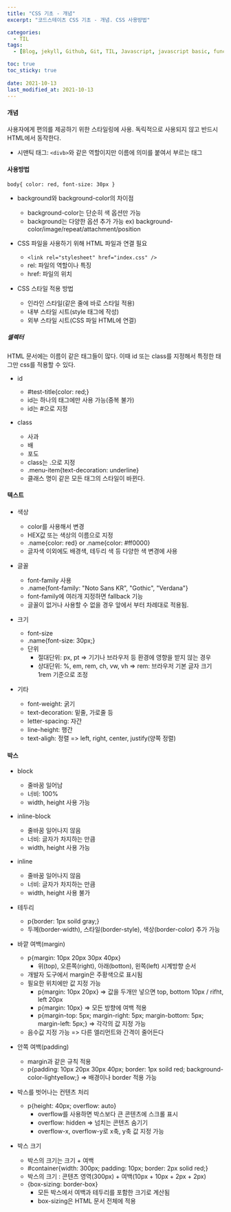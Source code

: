 ```yaml
---
title: "CSS 기초 - 개념"
excerpt: "코드스테이츠 CSS 기초 - 개념. CSS 사용방법"

categories:
  - TIL
tags:
  - [Blog, jekyll, Github, Git, TIL, Javascript, javascript basic, function,자바스크립트 기본개념, 타입, 문자열, 반복문, codestates, HTML, CSS, CSS 사용법]

toc: true
toc_sticky: true
 
date: 2021-10-13
last_modified_at: 2021-10-13
---
```


#### 개념
사용자에게 편의를 제공하기 위한 스타일링에 사용. 독릭적으로 사용되지 않고 반드시 HTML에서 동작한다.
* 시맨틱 태그: `<divb>`와 같은 역할이지만 이름에 의미를 붙여서 부르는 태그

#### 사용방법
`body{ color: red, font-size: 30px }`

* background와 background-color의 차이점
  * background-color는 단순히 색 옵션만 가능
  * background는 다양한 옵션 추가 가능
    ex) background-color/image/repeat/attachment/position

* CSS 파일을 사용하기 위해 HTML 파일과 연결 필요
  * `<link rel="stylesheet" href="index.css" />`
  * rel: 파일의 역할이나 특징
  * href: 파일의 위치

* CSS 스타일 적용 방법
  * 인라인 스타일(같은 줄에 바로 스타일 적용)
  * 내부 스타일 시트(style 태그에 작성)
  * 외부 스타일 시트(CSS 파일 HTML에 연결)

##### 셀렉터
HTML 문서에는 이름이 같은 태그들이 많다. 이때 id 또는 class를 지정해서 특정한 태그만 css를 적용할 수 있다.

* id
  * #test-title{color: red;}
  * id는 하나의 태그에만 사용 가능(중복 불가)
  * id는 #으로 지정

* class
  * <div class="menu-item">사과<div>
  * <div class="menu-item">배<div>
  * <div class="menu-item">포도<div>
  * class는 .으로 지정
  * .menu-item{text-decoration: underline}
  * 클래스 명이 같은 모든 태그의 스타일이 바뀐다.

#### 텍스트
* 색상
  * color를 사용해서 변경
  * HEX값 또는 색상의 이름으로 지정
  * .name{color: red} or .name{color: #ff0000}
  * 글자색 이외에도 배경색, 테두리 색 등 다양한 색 변경에 사용

* 글꼴
  * font-family 사용
  * .name{font-family: "Noto Sans KR", "Gothic", "Verdana"}
  * font-family에 여러개 지정하면 fallback 기능
  * 글꼴이 없거나 사용할 수 없을 경우 앞에서 부터 차례대로 적용됨.

* 크기
  * font-size
  * .name{font-size: 30px;}
  * 단위
    * 절대단위: px, pt => 기기나 브라우저 등 환경에 영향을 받지 않는 경우
    * 상대단위: %, em, rem, ch, vw, vh => rem: 브라우저 기본 글자 크기 1rem 기준으로 조정

* 기타
  * font-weight: 굵기
  * text-decoration: 밑줄, 가로줄 등
  * letter-spacing: 자간
  * line-height: 행간
  * text-aligh: 정렬 => left, right, center, justify(양쪽 정렬)

#### 박스
* block
  * 줄바꿈 일어남
  * 너비: 100%
  * width, height 사용 가능

* inline-block
  * 줄바꿈 일어나지 않음
  * 너비: 글자가 차지하는 만큼
  * width, height 사용 가능

* inline
  * 줄바꿈 일어나지 않음
  * 너비: 글자가 차지하는 만큼
  * width, height 사용 불가

* 테두리
  * p{border: 1px soild gray;}
  * 두께(border-width), 스타일(border-style), 색상(border-color) 추가 가능

* 바깥 여백(margin)
  * p{margin: 10px 20px 30px 40px}
    * 위(top), 오른쪽(right), 아래(botton), 왼쪽(left) 시계방향 순서
  * 개발자 도구에서 margin은 주황색으로 표시됨
  * 필요한 위치에만 값 지정 가능
    * p{margin: 10px 20px} => 값을 두개만 넣으면 top, bottom 10px / rifht, left 20px
    * p{margin: 10px} => 모든 방향에 여백 적용
    * p{margin-top: 5px; margin-right: 5px; margin-bottom: 5px; margin-left: 5px;} => 각각의 값 지정 가능
  * 음수값 지정 가능 => 다른 엘리먼트와 간격이 줄어든다

* 안쪽 여백(padding)
  * margin과 같은 규칙 적용
  * p{padding: 10px 20px 30px 40px; border: 1px soild red; background-color-lightyellow;} => 배경이나 border 적용 가능

* 박스를 벗어나는 컨텐츠 처리
  * p{height: 40px; overflow: auto}
    * overflow를 사용하면 박스보다 큰 콘텐츠에 스크롤 표시
    * overflow: hidden => 넘치는 콘텐츠 숨기기
    * overflow-x, overflow-y로 x축, y축 값 지정 가능

* 박스 크기
  * 박스의 크기는 크기 + 여백
  * #container{width: 300px; padding: 10px; border: 2px solid red;}
  * 박스의 크기 : 콘텐츠 영역(300px) + 여백(10px + 10px + 2px + 2px)
  * {box-sizing: border-box}
    * 모든 박스에서 여백과 테두리를 포함한 크기로 계산됨
    * box-sizing은 HTML 문서 전체에 적용

